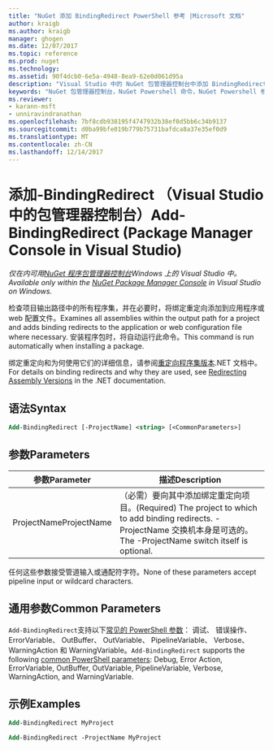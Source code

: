 ```yaml
---
title: "NuGet 添加 BindingRedirect PowerShell 参考 |Microsoft 文档"
author: kraigb
ms.author: kraigb
manager: ghogen
ms.date: 12/07/2017
ms.topic: reference
ms.prod: nuget
ms.technology: 
ms.assetid: 90f4dcb0-6e5a-4948-8ea9-62e0d061d95a
description: "Visual Studio 中的 NuGet 包管理器控制台中添加 BindingRedirect PowerShell 命令参考。"
keywords: "NuGet 包管理器控制台，NuGet Powershell 命令，NuGet Powershell 参考，添加 BindingRedirect"
ms.reviewer:
- karann-msft
- unniravindranathan
ms.openlocfilehash: 7bf8cdb938195f4747932b38ef0d5bb6c34b9137
ms.sourcegitcommit: d0ba99bfe019b779b75731bafdca8a37e35ef0d9
ms.translationtype: MT
ms.contentlocale: zh-CN
ms.lasthandoff: 12/14/2017
---
```

# <a name="add-bindingredirect-package-manager-console-in-visual-studio"></a><span data-ttu-id="a573d-104">添加-BindingRedirect （Visual Studio 中的包管理器控制台）</span><span class="sxs-lookup"><span data-stu-id="a573d-104">Add-BindingRedirect (Package Manager Console in Visual Studio)</span></span>

<span data-ttu-id="a573d-105">*仅在内可用[NuGet 程序包管理器控制台](Package-Manager-Console.md)Windows 上的 Visual Studio 中。*</span><span class="sxs-lookup"><span data-stu-id="a573d-105">*Available only within the [NuGet Package Manager Console](Package-Manager-Console.md) in Visual Studio on Windows.*</span></span>

<span data-ttu-id="a573d-106">检查项目输出路径中的所有程序集，并在必要时，将绑定重定向添加到应用程序或 web 配置文件。</span><span class="sxs-lookup"><span data-stu-id="a573d-106">Examines all assemblies within the output path for a project and adds binding redirects to the application or web configuration file where necessary.</span></span> <span data-ttu-id="a573d-107">安装程序包时，将自动运行此命令。</span><span class="sxs-lookup"><span data-stu-id="a573d-107">This command is run automatically when installing a package.</span></span>

<span data-ttu-id="a573d-108">绑定重定向和为何使用它们的详细信息，请参阅[重定向程序集版本](https://docs.microsoft.com/dotnet/framework/configure-apps/redirect-assembly-versions).NET 文档中。</span><span class="sxs-lookup"><span data-stu-id="a573d-108">For details on binding redirects and why they are used, see [Redirecting Assembly Versions](https://docs.microsoft.com/dotnet/framework/configure-apps/redirect-assembly-versions) in the .NET documentation.</span></span>

## <a name="syntax"></a><span data-ttu-id="a573d-109">语法</span><span class="sxs-lookup"><span data-stu-id="a573d-109">Syntax</span></span>

```ps
Add-BindingRedirect [-ProjectName] <string> [<CommonParameters>]
```

## <a name="parameters"></a><span data-ttu-id="a573d-110">参数</span><span class="sxs-lookup"><span data-stu-id="a573d-110">Parameters</span></span>

| <span data-ttu-id="a573d-111">参数</span><span class="sxs-lookup"><span data-stu-id="a573d-111">Parameter</span></span> | <span data-ttu-id="a573d-112">描述</span><span class="sxs-lookup"><span data-stu-id="a573d-112">Description</span></span> |
| --- | --- |
| <span data-ttu-id="a573d-113">ProjectName</span><span class="sxs-lookup"><span data-stu-id="a573d-113">ProjectName</span></span> | <span data-ttu-id="a573d-114">（必需）要向其中添加绑定重定向项目。</span><span class="sxs-lookup"><span data-stu-id="a573d-114">(Required) The project to which to add binding redirects.</span></span> <span data-ttu-id="a573d-115">-ProjectName 交换机本身是可选的。</span><span class="sxs-lookup"><span data-stu-id="a573d-115">The -ProjectName switch itself is optional.</span></span> |

<span data-ttu-id="a573d-116">任何这些参数接受管道输入或通配符字符。</span><span class="sxs-lookup"><span data-stu-id="a573d-116">None of these parameters accept pipeline input or wildcard characters.</span></span>

## <a name="common-parameters"></a><span data-ttu-id="a573d-117">通用参数</span><span class="sxs-lookup"><span data-stu-id="a573d-117">Common Parameters</span></span>

<span data-ttu-id="a573d-118">`Add-BindingRedirect`支持以下[常见的 PowerShell 参数](http://go.microsoft.com/fwlink/?LinkID=113216)： 调试、 错误操作、 ErrorVariable、 OutBuffer、 OutVariable、 PipelineVariable、 Verbose、 WarningAction 和 WarningVariable。</span><span class="sxs-lookup"><span data-stu-id="a573d-118">`Add-BindingRedirect` supports the following [common PowerShell parameters](http://go.microsoft.com/fwlink/?LinkID=113216): Debug, Error Action, ErrorVariable, OutBuffer, OutVariable, PipelineVariable, Verbose, WarningAction, and WarningVariable.</span></span>

## <a name="examples"></a><span data-ttu-id="a573d-119">示例</span><span class="sxs-lookup"><span data-stu-id="a573d-119">Examples</span></span>

```ps
Add-BindingRedirect MyProject

Add-BindingRedirect -ProjectName MyProject
```